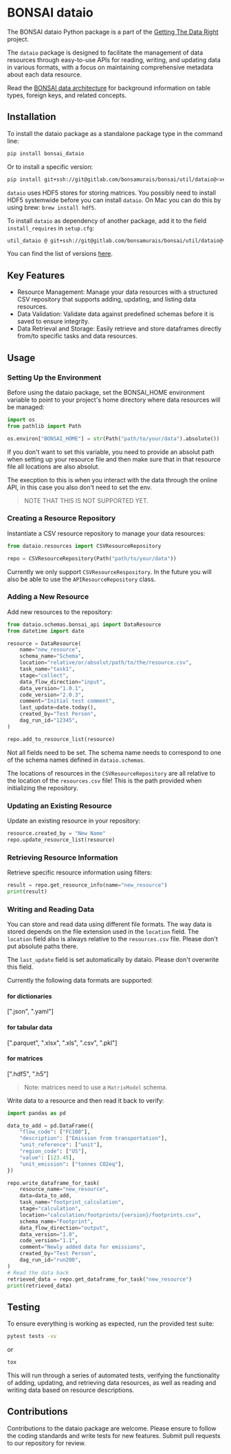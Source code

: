 # BONSAI dataio

The BONSAI dataio Python package is a part of the [Getting The Data Right](https://bonsamurais.gitlab.io/bonsai/documentation) project.


The `dataio` package is designed to facilitate the management of data resources through easy-to-use APIs for reading, writing, and updating data in various formats, with a focus on maintaining comprehensive metadata about each data resource.

Read the [BONSAI data architecture](https://bonsamurais.gitlab.io/bonsai/documentation/architecture/data) for background information on table types, foreign keys, and related concepts.

## Installation

To install the dataio package as a standalone package type in the command line:
```bash
pip install bonsai_dataio
```

Or to install a specific version:

```bash
pip install git+ssh://git@gitlab.com/bonsamurais/bonsai/util/dataio@<version>
```

`dataio` uses HDF5 stores for storing matrices. You possibly need to install HDF5 systemwide before you can install `dataio`. On Mac you can do this by using brew: `brew install hdf5`.

To install `dataio` as dependency of another package, add it to the field `install_requires` in  `setup.cfg`:

```bash
util_dataio @ git+ssh://git@gitlab.com/bonsamurais/bonsai/util/dataio@<version>
```

You can find the list of versions [here](https://bonsamurais.gitlab.io/bonsai/util/dataio/changelog.html).

## Key Features

- Resource Management: Manage your data resources with a structured CSV repository that supports adding, updating, and listing data resources.
- Data Validation: Validate data against predefined schemas before it is saved to ensure integrity.
- Data Retrieval and Storage: Easily retrieve and store dataframes directly from/to specific tasks and data resources.

## Usage
### Setting Up the Environment

Before using the dataio package, set the BONSAI_HOME environment variable to point to your project's home directory where data resources will be managed:

```python
import os
from pathlib import Path

os.environ["BONSAI_HOME"] = str(Path("path/to/your/data").absolute())
```

If you don't want to set this variable, you need to provide an absolut path when setting up your resource file and then make sure that in that resource file all locations are also absolut.

The execption to this is when you interact with the data through the online API, in this case you also don't need to set the env.

> NOTE THAT THIS IS NOT SUPPORTED YET.

### Creating a Resource Repository

Instantiate a CSV resource repository to manage your data resources:

```python
from dataio.resources import CSVResourceRepository

repo = CSVResourceRepository(Path("path/to/your/data"))
```

Currently we only support `CSVResourceRespository`. In the future you will also be able to use the `APIResourceRepository` class.

### Adding a New Resource

Add new resources to the repository:

```python
from dataio.schemas.bonsai_api import DataResource
from datetime import date

resource = DataResource(
    name="new_resource",
    schema_name="Schema",
    location="relative/or/absolut/path/to/the/resource.csv",
    task_name="task1",
    stage="collect",
    data_flow_direction="input",
    data_version="1.0.1",
    code_version="2.0.3",
    comment="Initial test comment",
    last_update=date.today(),
    created_by="Test Person",
    dag_run_id="12345",
)

repo.add_to_resource_list(resource)
```

Not all fields need to be set. The schema name needs to correspond to one of the schema names defined in `dataio.schemas`.

The locations of resources in the `CSVResourceRepository` are all relative to the location of the `resources.csv` file! This is the path provided when initializing the repository.

### Updating an Existing Resource

Update an existing resource in your repository:

```python
resource.created_by = "New Name"
repo.update_resource_list(resource)
```

### Retrieving Resource Information

Retrieve specific resource information using filters:

```python
result = repo.get_resource_info(name="new_resource")
print(result)
```
### Writing and Reading Data
You can store and read data using different file formats. The way data is stored depends on the file extension used in the `location` field. The `location` field also is always relative to the `resources.csv` file. Please don't put absolute paths there. 

The `last_update` field is set automatically by dataio. Please don't overwrite this field.

Currently the following data formats are supported:
#### for dictionaries
[".json", ".yaml"]

#### for tabular data
[".parquet", ".xlsx", ".xls", ".csv", ".pkl"]

#### for matrices
[".hdf5", ".h5"]

> Note: matrices need to use a `MatrixModel` schema.



Write data to a resource and then read it back to verify:

```python
import pandas as pd

data_to_add = pd.DataFrame({
    "flow_code": ["FC100"],
    "description": ["Emission from transportation"],
    "unit_reference": ["unit"],
    "region_code": ["US"],
    "value": [123.45],
    "unit_emission": ["tonnes CO2eq"],
})

repo.write_dataframe_for_task(
    resource_name="new_resource",
    data=data_to_add,
    task_name="footprint_calculation",
    stage="calculation",
    location="calculation/footprints/{version}/footprints.csv",
    schema_name="Footprint",
    data_flow_direction="output",
    data_version="1.0",
    code_version="1.1",
    comment="Newly added data for emissions",
    created_by="Test Person",
    dag_run_id="run200",
)
# Read the data back
retrieved_data = repo.get_dataframe_for_task("new_resource")
print(retrieved_data)

```

## Testing

To ensure everything is working as expected, run the provided test suite:

```bash
pytest tests -vv
```
or 

```bash
tox
```
This will run through a series of automated tests, verifying the functionality of adding, updating, and retrieving data resources, as well as reading and writing data based on resource descriptions.

## Contributions

Contributions to the dataio package are welcome. Please ensure to follow the coding standards and write tests for new features. Submit pull requests to our repository for review.
